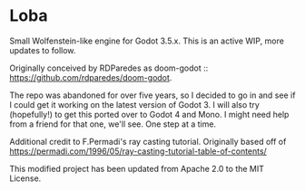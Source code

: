 # Loba
Small Wolfenstein-like engine for Godot 3.5.x. This is an active WIP, more updates to follow.


Originally conceived by RDParedes as doom-godot :: https://github.com/rdparedes/doom-godot.

The repo was abandoned for over five years, so I decided to go in and see if I could get it working on the latest version of Godot 3. I will also try (hopefully!) to get this ported over to Godot 4 and Mono. I might need help from a friend for that one, we'll see. One step at a time. 

Additional credit to F.Permadi's ray casting tutorial. Originally based off of https://permadi.com/1996/05/ray-casting-tutorial-table-of-contents/

This modified project has been updated from Apache 2.0 to the MIT License.
